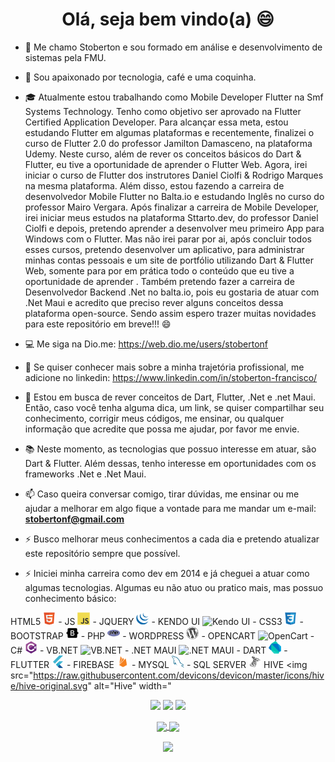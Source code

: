 ### 

<h1 align="center">Olá, seja bem vindo(a) 😄</h1>

- 👋 Me chamo Stoberton e sou formado em análise e desenvolvimento de sistemas pela FMU.

- 🥰 Sou apaixonado por tecnologia, café e uma coquinha.

- 🎓 Atualmente estou trabalhando como Mobile Developer Flutter na Smf Systems Technology. Tenho como objetivo ser aprovado na Flutter Certified Application Developer. Para alcançar essa meta, estou estudando Flutter em algumas plataformas e recentemente, finalizei o curso de Flutter 2.0 do professor Jamilton Damasceno, na plataforma Udemy. Neste curso, além de rever os conceitos básicos do Dart & Flutter, eu tive a oportunidade de aprender o Flutter Web. Agora, irei iniciar o curso de Flutter dos instrutores Daniel Ciolfi & Rodrigo Marques na mesma plataforma. Além disso, estou fazendo a carreira de desenvolvedor Mobile Flutter no Balta.io e estudando Inglês no curso do professor Mairo Vergara. Após finalizar a carreira de Mobile Developer, irei iniciar meus estudos na plataforma Sttarto.dev, do professor Daniel Ciolfi e depois, pretendo aprender a desenvolver meu primeiro App para Windows com o Flutter. Mas não irei parar por ai, após concluir todos esses cursos, pretendo desenvolver um aplicativo, para administrar minhas contas pessoais e um site de portfólio utilizando Dart & Flutter Web, somente para por em prática todo o conteúdo que eu tive a oportunidade de aprender . Também pretendo fazer a carreira de Desenvolvedor Backend .Net no balta.io, pois eu gostaria de atuar com .Net Maui e acredito que preciso rever alguns conceitos dessa plataforma open-source. Sendo assim espero trazer muitas novidades para este repositório em breve!!! 😄 

- 💻  Me siga na Dio.me:
      https://web.dio.me/users/stobertonf

- 🔭  Se quiser conhecer mais sobre a minha trajetória profissional, me adicione no linkedin:
      https://www.linkedin.com/in/stoberton-francisco/

- 💬 Estou em busca de rever conceitos de Dart, Flutter, .Net e .net Maui. Então, caso você tenha alguma dica, um link, se quiser compartilhar seu conhecimento, corrigir meus códigos, me ensinar, ou qualquer informação que acredite que possa me ajudar, por favor me envie.

- 📚 Neste momento, as tecnologias que possuo interesse em atuar, são Dart & Flutter. Além dessas, tenho interesse em oportunidades com os frameworks .Net e .Net Maui.


- 📫 Caso queira conversar comigo, tirar dúvidas, me ensinar ou me ajudar a melhorar em algo fique a vontade para me mandar um e-mail: **stobertonf@gmail.com**

- ⚡ Busco melhorar meus conhecimentos a cada dia e pretendo atualizar este repositório sempre que possível.

- ⚡ Iniciei minha carreira como dev em 2014 e já cheguei a atuar como algumas tecnologias. Algumas eu não atuo ou pratico mais, mas possuo conhecimento básico:

      
HTML5 <img src="https://raw.githubusercontent.com/devicons/devicon/master/icons/html5/html5-original.svg" alt="HTML5" width="20" height="20"> -
JS <img src="https://raw.githubusercontent.com/devicons/devicon/master/icons/javascript/javascript-original.svg" alt="JavaScript" width="20" height="20"> -
JQUERY <img src="https://raw.githubusercontent.com/devicons/devicon/master/icons/jquery/jquery-original.svg" alt="jQuery" width="20" height="20"> -
KENDO UI <img src="https://raw.githubusercontent.com/devicons/devicon/master/icons/kendo/kendo-original.svg" alt="Kendo UI" width="20" height="20"> -
CSS3 <img src="https://raw.githubusercontent.com/devicons/devicon/master/icons/css3/css3-original.svg" alt="CSS3" width="20" height="20"> -
BOOTSTRAP <img src="https://raw.githubusercontent.com/devicons/devicon/master/icons/bootstrap/bootstrap-plain.svg" alt="Bootstrap" width="20" height="20"> -
PHP <img src="https://raw.githubusercontent.com/devicons/devicon/master/icons/php/php-original.svg" alt="PHP" width="20" height="20"> -
WORDPRESS <img src="https://raw.githubusercontent.com/devicons/devicon/master/icons/wordpress/wordpress-plain.svg" alt="WordPress" width="20" height="20"> -
OPENCART <img src="https://raw.githubusercontent.com/devicons/devicon/master/icons/opencart/opencart-original.svg" alt="OpenCart" width="20" height="20"> -
C# <img src="https://raw.githubusercontent.com/devicons/devicon/master/icons/csharp/csharp-original.svg" alt="C#" width="20" height="20"> -
VB.NET <img src="https://raw.githubusercontent.com/devicons/devicon/master/icons/vbnet/vbnet-original.svg" alt="VB.NET" width="20" height="20"> -
.NET MAUI <img src="https://raw.githubusercontent.com/devicons/devicon/master/icons/maui/maui-original.svg" alt=".NET MAUI" width="20" height="20"> -
DART <img src="https://raw.githubusercontent.com/devicons/devicon/master/icons/dart/dart-original.svg" alt="Dart" width="20" height="20"> -
FLUTTER <img src="https://raw.githubusercontent.com/devicons/devicon/master/icons/flutter/flutter-original.svg" alt="Flutter" width="20" height="20"> -
FIREBASE <img src="https://raw.githubusercontent.com/devicons/devicon/master/icons/firebase/firebase-plain.svg" alt="Firebase" width="20" height="20"> -
MYSQL <img src="https://raw.githubusercontent.com/devicons/devicon/master/icons/mysql/mysql-original.svg" alt="MySQL" width="20" height="20"> -
SQL SERVER <img src="https://raw.githubusercontent.com/devicons/devicon/master/icons/microsoftsqlserver/microsoftsqlserver-plain.svg" alt="SQL Server" width="20" height="20">
HIVE <img src="https://raw.githubusercontent.com/devicons/devicon/master/icons/hive/hive-original.svg" alt="Hive" width="


<p align="center">
  <a href="mailto:stobertonf@gmail.com" alt="Gmail">
  <img src="https://img.shields.io/badge/-Gmail-FF0000?style=flat-square&labelColor=FF0000&logo=gmail&logoColor=white&link=stobertonf@gmail.com" /></a>

  <a href="https://www.linkedin.com/in/stoberton-francisco/" alt="Linkedin">
  <img src="https://img.shields.io/badge/-Linkedin-0e76a8?style=flat-square&logo=Linkedin&logoColor=white&link=https://www.linkedin.com/in/stoberton-francisco/" /></a>

  <a href="http://api.whatsapp.com/send?1=pt_BR&phone=5511994223176" alt="WhatsApp">
  <img src="https://img.shields.io/badge/-WhatsApp-25d366?style=flat-square&labelColor=25d366&logo=whatsapp&logoColor=white&link=http://api.whatsapp.com/send?1=pt_BR&phone=5511994223176"/></a>

</p>

<p align="center">
  <a href="https://github.com/stobertonf">
    <img
      align="center"
      height="150em"
      src="https://github-readme-stats.vercel.app/api?username=stobertonf&show_icons=true&include_all_commits=true&count_private=true&theme=tokyonight"
    />
  </a>
  <a href="https://github.com/stobertonf">
    <img
      align="center"
      height="150em"
      src="https://github-readme-stats.vercel.app/api/top-langs/?username=stobertonf&show_icons=true&include_all_commits=true&count_private=true&layout=compact&theme=tokyonight"
    />
  </a>
</p>


<p align="center">
  <a href="https://github.com/stobertonf">
    <img
      align="center"
      src="https://github-profile-trophy.vercel.app/?username=stobertonf&theme=onedark&no-frame=true&row=1&&margin-w=20&no-bg=true"
    />
  </a>
</a>
</p>


